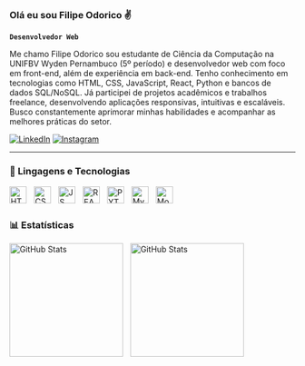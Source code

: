 
### Olá eu sou Filipe Odorico ✌️

**`Desenvolvedor Web`**

Me chamo Filipe Odorico sou estudante de Ciência da Computação na UNIFBV Wyden Pernambuco (5º período) e desenvolvedor web com foco em front-end, além de experiência em back-end. Tenho conhecimento em tecnologias como HTML, CSS, JavaScript, React, Python e bancos de dados SQL/NoSQL. Já participei de projetos acadêmicos e trabalhos freelance, desenvolvendo aplicações responsivas, intuitivas e escaláveis. Busco constantemente aprimorar minhas habilidades e acompanhar as melhores práticas do setor.

 
[![LinkedIn](https://img.shields.io/badge/LinkedIn-0077B5?style=for-the-badge&logo=linkedin&logoColor=white)](https://www.linkedin.com/in/filipe-pestana-b790ab278/)
[![Instagram](https://img.shields.io/badge/Instagram-E4405F?style=for-the-badge&logo=instagram&logoColor=white)](https://www.instagram.com/bibbo.05_/)

 ---

 ### 🤖 Lingagens e Tecnologias 

 
<img 
    align="left" 
    alt="HTML"
    title="HTML" 
    width="30px" 
    style="padding-right: 10px;"
    src="https://cdn.jsdelivr.net/gh/devicons/devicon@latest/icons/html5/html5-original.svg" />

    
<img 
    align="left" 
    alt="CSS"
    title="CSS" 
    width="30px" 
    style="padding-right: 10px;"
    src="https://cdn.jsdelivr.net/gh/devicons/devicon@latest/icons/css3/css3-original.svg" 
    />


<img 
    align="Left" 
    alt="JS"
    title="JS" 
    width="30px" 
    style="padding-right: 10px;"
    src="https://cdn.jsdelivr.net/gh/devicons/devicon@latest/icons/javascript/javascript-original.svg"/>


<img 
    align="Left" 
    alt="REACT"
    title="REACT" 
    width="30px" 
    style="padding-right: 10px;"
    src="https://cdn.jsdelivr.net/gh/devicons/devicon@latest/icons/react/react-original.svg" />


<img 
    align="Left" 
    alt="PYTHON"
    title="PYTHON" 
    width="30px" 
    style="padding-right: 10px;"
    src="https://cdn.jsdelivr.net/gh/devicons/devicon@latest/icons/python/python-original.svg" />


<img 
    align="Left" 
    alt="MySQL"
    title="MySQL" 
    width="30px" 
    style="padding-right: 10px;"
    src="https://cdn.jsdelivr.net/gh/devicons/devicon@latest/icons/mysql/mysql-original.svg" />


<img 
    align="Left" 
    alt="Mongodb"
    title="Mongodb" 
    width="30px" 
    style="padding-right: 10px;"
    src="https://cdn.jsdelivr.net/gh/devicons/devicon@latest/icons/mongodb/mongodb-original.svg" />

<br/>
<br/>

### 📊 Estatísticas

<p>
  <img 
    align="left" 
    alt="GitHub Stats" 
    height="200" 
    style="padding-right: 10px;" 
    src="https://github-readme-stats.vercel.app/api?username=FilipeOdorico&show_icons=true&theme=tokyonight&include_all_commits=true&locale=pt-br" 
  />

<img 
      align="left" 
      alt="GitHub Stats" 
      height="200" 
      src="https://github-readme-stats.vercel.app/api/top-langs/?username=FilipeOdorico&theme=tokyonight&layout=compact&custom_title=Tecnologias&langs_count=9" 
  />

</p>


          
          
          
          
          
          
          
 




